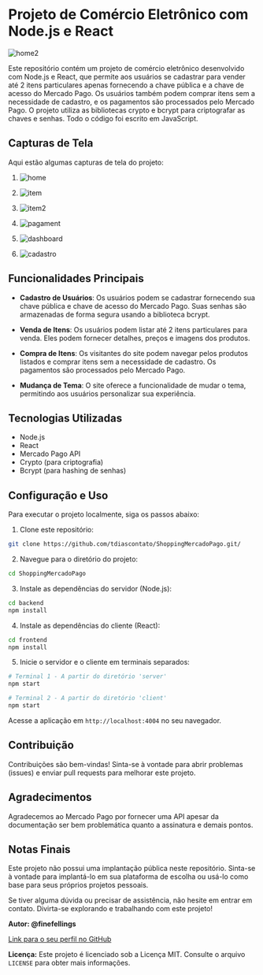 # Projeto de Comércio Eletrônico com Node.js e React #

![home2](https://github.com/tdiascontato/ShoppingMercadoPago/assets/98658691/2d9baf19-c65f-41e5-994d-b5324fc5a3ce)


Este repositório contém um projeto de comércio eletrônico desenvolvido com Node.js e React, que permite aos usuários se cadastrar para vender até 2 itens particulares apenas fornecendo a chave pública e a chave de acesso do Mercado Pago. Os usuários também podem comprar itens sem a necessidade de cadastro, e os pagamentos são processados pelo Mercado Pago. O projeto utiliza as bibliotecas crypto e bcrypt para criptografar as chaves e senhas. Todo o código foi escrito em JavaScript.

## Capturas de Tela

Aqui estão algumas capturas de tela do projeto:

1. ![home](https://github.com/tdiascontato/ShoppingMercadoPago/assets/98658691/6ffd9938-a3bb-4279-ad32-067dd16d6d77)

2. ![item](https://github.com/tdiascontato/ShoppingMercadoPago/assets/98658691/d562e315-c057-4974-819c-92897cf1241c)

3. ![item2](https://github.com/tdiascontato/ShoppingMercadoPago/assets/98658691/25e75502-3dca-4f1f-ba2a-f21978009784)

4. ![pagament](https://github.com/tdiascontato/ShoppingMercadoPago/assets/98658691/200bec19-e0c5-4df7-9748-0420d487284a)

5. ![dashboard](https://github.com/tdiascontato/ShoppingMercadoPago/assets/98658691/d421b4c4-fe58-43a9-b39f-e826403af704)
   
6. ![cadastro](https://github.com/tdiascontato/ShoppingMercadoPago/assets/98658691/c0e3e114-b006-476b-97db-69bb904787eb)



## Funcionalidades Principais

- **Cadastro de Usuários**: Os usuários podem se cadastrar fornecendo sua chave pública e chave de acesso do Mercado Pago. Suas senhas são armazenadas de forma segura usando a biblioteca bcrypt.

- **Venda de Itens**: Os usuários podem listar até 2 itens particulares para venda. Eles podem fornecer detalhes, preços e imagens dos produtos.

- **Compra de Itens**: Os visitantes do site podem navegar pelos produtos listados e comprar itens sem a necessidade de cadastro. Os pagamentos são processados pelo Mercado Pago.

- **Mudança de Tema**: O site oferece a funcionalidade de mudar o tema, permitindo aos usuários personalizar sua experiência.

## Tecnologias Utilizadas

- Node.js
- React
- Mercado Pago API
- Crypto (para criptografia)
- Bcrypt (para hashing de senhas)

## Configuração e Uso

Para executar o projeto localmente, siga os passos abaixo:

1. Clone este repositório:

```bash
git clone https://github.com/tdiascontato/ShoppingMercadoPago.git/
```

2. Navegue para o diretório do projeto:

```bash
cd ShoppingMercadoPago
```

3. Instale as dependências do servidor (Node.js):

```bash
cd backend
npm install
```

4. Instale as dependências do cliente (React):

```bash
cd frontend
npm install
```

5. Inicie o servidor e o cliente em terminais separados:

```bash
# Terminal 1 - A partir do diretório 'server'
npm start

# Terminal 2 - A partir do diretório 'client'
npm start
```

Acesse a aplicação em `http://localhost:4004` no seu navegador.

## Contribuição

Contribuições são bem-vindas! Sinta-se à vontade para abrir problemas (issues) e enviar pull requests para melhorar este projeto.

## Agradecimentos

Agradecemos ao Mercado Pago por fornecer uma API apesar da documentação ser bem problemática quanto a assinatura e demais pontos.

## Notas Finais

Este projeto não possui uma implantação pública neste repositório. Sinta-se à vontade para implantá-lo em sua plataforma de escolha ou usá-lo como base para seus próprios projetos pessoais.

Se tiver alguma dúvida ou precisar de assistência, não hesite em entrar em contato. Divirta-se explorando e trabalhando com este projeto!

**Autor: @finefellings**

[Link para o seu perfil no GitHub](https://github.com/tdiascontato)

**Licença:** Este projeto é licenciado sob a Licença MIT. Consulte o arquivo `LICENSE` para obter mais informações.
